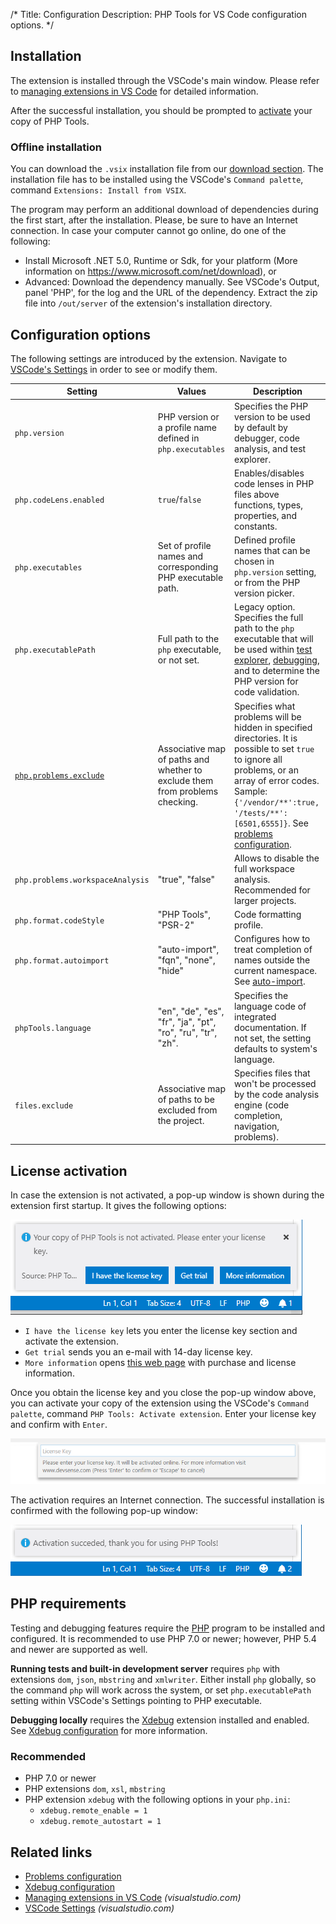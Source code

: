 /*
Title: Configuration
Description: PHP Tools for VS Code configuration options.
*/

## Installation

The extension is installed through the VSCode's main window. Please refer to [managing extensions in VS Code](https://code.visualstudio.com/docs/editor/extension-gallery) for detailed information.

After the successful installation, you should be prompted to [activate](#license-activation) your copy of PHP Tools.

### Offline installation

You can download the `.vsix` installation file from our [download section](https://www.devsense.com/download#vscode). The installation file has to be installed using the VSCode's `Command palette`, command `Extensions: Install from VSIX`.

The program may perform an additional download of dependencies during the first start, after the installation. Please, be sure to have an Internet connection. In case your computer cannot go online, do one of the following:

- Install Microsoft .NET 5.0, Runtime or Sdk, for your platform (More information on https://www.microsoft.com/net/download), or
- Advanced: Download the dependency manually. See VSCode's Output, panel 'PHP', for the log and the URL of the dependency. Extract the zip file into `/out/server` of the extension's installation directory.

## Configuration options

The following settings are introduced by the extension. Navigate to [VSCode's Settings](https://code.visualstudio.com/docs/getstarted/settings) in order to see or modify them.

Setting | Values | Description
---     | ---    | ---
`php.version` | PHP version or a profile name defined in `php.executables` | Specifies the PHP version to be used by default by debugger, code analysis, and test explorer.
`php.codeLens.enabled` | `true`/`false` | Enables/disables code lenses in PHP files above functions, types, properties, and constants.
`php.executables` | Set of profile names and corresponding PHP executable path. | Defined profile names that can be chosen in `php.version` setting, or from the PHP version picker.
`php.executablePath` | Full path to the `php` executable, or not set. | Legacy option. Specifies the full path to the `php` executable that will be used within [test explorer](test-explorer), [debugging](debug), and to determine the PHP version for code validation.
[`php.problems.exclude`](problems#configuration) | Associative map of paths and whether to exclude them from problems checking. | Specifies what problems will be hidden in specified directories. It is possible to set `true` to ignore all problems, or an array of error codes. Sample: `{'/vendor/**':true, '/tests/**':[6501,6555]}`. See [problems configuration](problems#configuration).
`php.problems.workspaceAnalysis` | "true", "false" | Allows to disable the full workspace analysis. Recommended for larger projects.
`php.format.codeStyle` | "PHP Tools", "PSR-2" | Code formatting profile.
`php.format.autoimport` | "auto-import", "fqn", "none", "hide" | Configures how to treat completion of names outside the current namespace. See [auto-import](editor/auto-import).
`phpTools.language` | "en", "de", "es", "fr", "ja", "pt", "ro", "ru", "tr", "zh". | Specifies the language code of integrated documentation. If not set, the setting defaults to system's language.
`files.exclude` | Associative map of paths to be excluded from the project. | Specifies files that won't be processed by the code analysis engine (code completion, navigation, problems).

## License activation

In case the extension is not activated, a pop-up window is shown during the extension first startup. It gives the following options:

![Activate PHP Tools](imgs/activate-phptools-vscode.png)

- `I have the license key` lets you enter the license key section and activate the extension.
- `Get trial` sends you an e-mail with 14-day license key.
- `More information` opens [this web page](https://www.devsense.com/purchase) with purchase and license information.

Once you obtain the license key and you close the pop-up window above, you can activate your copy of the extension using the VSCode's `Command palette`, command `PHP Tools: Activate extension`. Enter your license key and confirm with `Enter`.

![Enter License Key](imgs/enter-license-key.png)

The activation requires an Internet connection. The successful installation is confirmed with the following pop-up window:

![Enter License Key](imgs/activation-succeeded-vscode.png)

## PHP requirements

Testing and debugging features require the [PHP](https://secure.php.net/) program to be installed and configured. It is recommended to use PHP 7.0 or newer; however, PHP 5.4 and newer are supported as well.

**Running tests and built-in development server** requires `php` with extensions `dom`, `json`, `mbstring` and `xmlwriter`. Either install `php` globally, so the command `php` will work across the system, or set `php.executablePath` setting within VSCode's Settings pointing to PHP executable.

**Debugging locally** requires the [Xdebug](https://xdebug.org/) extension installed and enabled. See [Xdebug configuration](debug/xdebug) for more information.

### Recommended

- PHP 7.0 or newer
- PHP extensions `dom`, `xsl`, `mbstring`
- PHP extension `xdebug` with the following options in your `php.ini`:
  - `xdebug.remote_enable = 1`
  - `xdebug.remote_autostart = 1`

## Related links

- [Problems configuration](problems#configuration)
- [Xdebug configuration](debug/xdebug)
- [Managing extensions in VS Code](https://code.visualstudio.com/docs/editor/extension-gallery) *(visualstudio.com)*
- [VSCode Settings](https://code.visualstudio.com/docs/getstarted/settings) *(visualstudio.com)*
